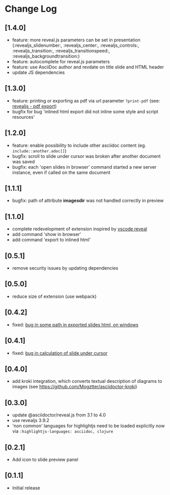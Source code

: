 # Change Log

## [1.4.0]
- feature: more reveal.js parameters can be set in presentation (:revealjs_slidenumber:, :revealjs_center:, :revealjs_controls:, :revealjs_transition:, :revealjs_transitionspeed:, :revealjs_backgroundtransition:)
- feature: autocomplete for reveal.js parameters
- feature: use AsciiDoc author and revdate on title slide and HTML header
- update JS dependencies

## [1.3.0]

- feature: printing or exporting as pdf via url parameter `?print-pdf` (see: [revealjs - pdf export](https://github.com/hakimel/reveal.js/#instructions-1))
- bugfix for bug 'inlined html export did not inline some style and script resources'

## [1.2.0]

- feature: enable possibility to include other asciidoc content (eg. `include::another.adoc[]`)
- bugfix: scroll to slide under cursor was broken after another document was saved
- bugfix: each 'open slides in browser' command started a new server instance, even if called on the same document

## [1.1.1]

- bugfix: path of attribute __imagesdir__ was not handled correctly in preview

## [1.1.0]

- complete redevelopment of extension inspired by [vscode reveal](https://github.com/evilz/vscode-reveal)
- add command 'show in browser'
- add command 'export to inlined html'

## [0.5.1]

- remove security issues by updating dependencies

## [0.5.0]

- reduce size of extension (use webpack)

## [0.4.2]

- fixed: [bug in some path in exported slides html, on windows](https://github.com/flobilosaurus/vscode-asciidoc-slides/issues/8)

## [0.4.1]

- fixed: [bug in calculation of slide under cursor](https://github.com/flobilosaurus/vscode-asciidoc-slides/issues/7)

## [0.4.0]

- add kroki integration, which converts textual description of diagrams to images (see https://github.com/Mogztter/asciidoctor-kroki)

## [0.3.0]

- update @asciidoctor/reveal.js from 3.1 to 4.0
- use revealjs 3.9.2
- 'non common' languages for highlightjs need to be loaded explicitly now via `:highlightjs-languages: asciidoc, clojure`

## [0.2.1]

- Add icon to slide preview panel

## [0.1.1]

- Initial release
